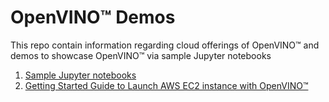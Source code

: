 # OpenVINO™ Demos

This repo contain information regarding cloud offerings of OpenVINO™ and demos to showcase OpenVINO™ via sample Jupyter notebooks

1. [Sample Jupyter notebooks](energy)
2. [Getting Started Guide to Launch AWS EC2 instance with OpenVINO™](aws/ami/Getting-Started-Guide-to-Launch-EC2-with-OpenVINO.pdf)

